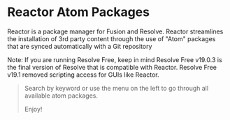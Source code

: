 # Reactor Atom Packages

Reactor is a package manager for Fusion and Resolve. Reactor streamlines the installation of 3rd party content through the use of "Atom" packages that are synced automatically with a Git repository

Note: If you are running Resolve Free, keep in mind Resolve Free v19.0.3 is the final version of Resolve that is compatible with Reactor. Resolve Free v19.1 removed scripting access for GUIs like Reactor.

> Search by keyword or use the menu on the left to go through all available atom packages.
>
> Enjoy!
>

